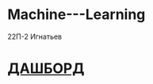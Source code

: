 # Machine---Learning
22П-2 Игнатьев
# [ДАШБОРД]([https://disk.yandex.ru/i/ZCDkvjCbf948aw](https://datalens.yandex/n2v4912ra6l29))
